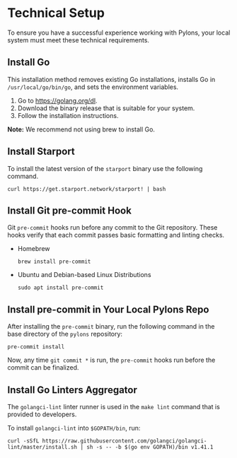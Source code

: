 # Technical Setup 

To ensure you have a successful experience working with Pylons, your local system must meet these technical requirements.

## Install Go

This installation method removes existing Go installations, installs Go in `/usr/local/go/bin/go`, and sets the environment variables.

1. Go to <https://golang.org/dl>.
1. Download the binary release that is suitable for your system.
1. Follow the installation instructions.

**Note:** We recommend not using brew to install Go.

## Install Starport

To install the latest version of the `starport` binary use the following command.

```shell
curl https://get.starport.network/starport! | bash
```

## Install Git pre-commit Hook

Git `pre-commit` hooks run before any commit to the Git repository. These hooks verify that each commit passes basic formatting and linting checks.

- Homebrew 

    ```shell
    brew install pre-commit
    ```

- Ubuntu and Debian-based Linux Distributions

    ```shell
    sudo apt install pre-commit
    ```

## Install pre-commit in Your Local Pylons Repo

After installing the `pre-commit` binary, run the following command in the base directory of the `pylons` repository:

```shell
pre-commit install
```

Now, any time `git commit *` is run, the `pre-commit` hooks run before the commit can be finalized.

## Install Go Linters Aggregator

The `golangci-lint` linter runner is used in the `make lint` command that is provided to developers.

To install `golangci-lint` into `$GOPATH/bin`, run:

```shell
curl -sSfL https://raw.githubusercontent.com/golangci/golangci-lint/master/install.sh | sh -s -- -b $(go env GOPATH)/bin v1.41.1
```